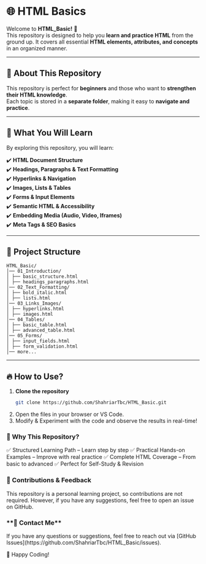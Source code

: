 # 🌐 HTML Basics  

Welcome to **HTML_Basic!** 🎯  
This repository is designed to help you **learn and practice HTML** from the ground up. It covers all essential **HTML elements, attributes, and concepts** in an organized manner.  

---

## 📌 About This Repository  
This repository is perfect for **beginners** and those who want to **strengthen their HTML knowledge**.  
Each topic is stored in a **separate folder**, making it easy to **navigate and practice**.  

---

## 🚀 What You Will Learn  
By exploring this repository, you will learn:  

✔️ **HTML Document Structure**  
✔️ **Headings, Paragraphs & Text Formatting**  
✔️ **Hyperlinks & Navigation**  
✔️ **Images, Lists & Tables**  
✔️ **Forms & Input Elements**  
✔️ **Semantic HTML & Accessibility**  
✔️ **Embedding Media (Audio, Video, Iframes)**  
✔️ **Meta Tags & SEO Basics**  

---

## 📂 Project Structure  
```
HTML_Basic/
│── 01_Introduction/
│ ├── basic_structure.html
│ ├── headings_paragraphs.html
│── 02_Text_Formatting/
│ ├── bold_italic.html
│ ├── lists.html
│── 03_Links_Images/
│ ├── hyperlinks.html
│ ├── images.html
│── 04_Tables/
│ ├── basic_table.html
│ ├── advanced_table.html
│── 05_Forms/
│ ├── input_fields.html
│ ├── form_validation.html
│── more...
```

---

## 🔥 How to Use?  

1. **Clone the repository**  
   ```bash
   git clone https://github.com/ShahriarTbc/HTML_Basic.git
2. Open the files in your browser or VS Code.  
3. Modify & Experiment with the code and observe the results in real-time! 

<h3>🎯 Why This Repository?</h3>
✅ Structured Learning Path – Learn step by step  
✅ Practical Hands-on Examples – Improve with real practice  
✅ Complete HTML Coverage – From basic to advanced  
✅ Perfect for Self-Study & Revision  

<h3>🌟 Contributions & Feedback</h3>
This repository is a personal learning project, so contributions are not required.  
However, if you have any suggestions, feel free to open an issue on GitHub.  



<h3>**📧 Contact Me**</h3>
If you have any questions or suggestions, feel free to reach out via [GitHub Issues](https://github.com/ShahriarTbc/HTML_Basic/issues).  

🚀 Happy Coding!


